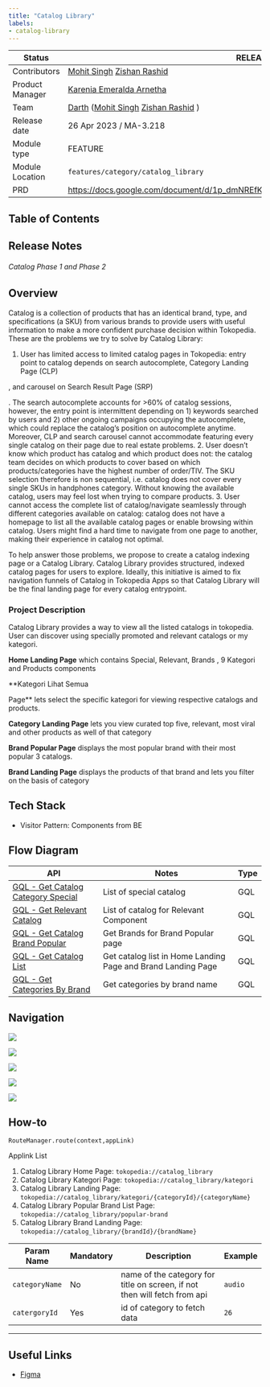 ```yaml
---
title: "Catalog Library"
labels:
- catalog-library
---
```



| **Status** |  <!--start status:GREEN-->RELEASE<!--end status--> |
| --- | --- |
| Contributors | [Mohit Singh](https://tokopedia.atlassian.net/wiki/people/5ff3fa2244065f013f9f1eb9?ref=confluence) [Zishan Rashid](https://tokopedia.atlassian.net/wiki/people/5c53e2323290dd17112962f7?ref=confluence)  |
| Product Manager | [Karenia Emeralda Arnetha](https://tokopedia.atlassian.net/wiki/people/6170b6eb3e3753006fa4d8e4?ref=confluence)  |
| Team | [Darth](https://tokopedia.atlassian.net/people/team/8c90de56-d4f1-45a7-9021-bd87c4ea9ce2) ([Mohit Singh](https://tokopedia.atlassian.net/wiki/people/5ff3fa2244065f013f9f1eb9?ref=confluence) [Zishan Rashid](https://tokopedia.atlassian.net/wiki/people/5c53e2323290dd17112962f7?ref=confluence) ) |
| Release date | 26 Apr 2023 / <!--start status:GREY-->MA-3.218<!--end status-->  |
| Module type<br/> | <!--start status:YELLOW-->FEATURE<!--end status-->  |
| Module Location | `features/category/catalog_library` |
| PRD | <https://docs.google.com/document/d/1p_dmNREfKvgzLZvuLy0ktITsf2bQOXlJk7Af6OPPVMw/edit>  |

## Table of Contents

<!--toc-->

## Release Notes

<!--start expand:26 Apr 2023 (MA-3.218)-->
###### *Catalog Phase 1 and Phase 2*
<!--end expand-->

## Overview

Catalog is a collection of products that has an identical brand, type, and specifications (a SKU) from various brands to provide users with useful information to make a more confident purchase decision within Tokopedia. These are the problems we try to solve by Catalog Library:

1. User has limited access to limited catalog pages in Tokopedia: entry point to catalog depends on search autocomplete, Category Landing Page (CLP)

, and carousel on Search Result Page (SRP)

. The search autocomplete accounts for >60% of catalog sessions, however, the entry point is intermittent depending on 1) keywords searched by users and 2) other ongoing campaigns occupying the autocomplete, which could replace the catalog’s position on autocomplete anytime. Moreover, CLP and search carousel cannot accommodate featuring every single catalog on their page due to real estate problems.
2. User doesn’t know which product has catalog and which product does not: the catalog team decides on which products to cover based on which products/categories have the highest number of order/TIV. The SKU selection therefore is non sequential, i.e. catalog does not cover every single SKUs in handphones category. Without knowing the available catalog, users may feel lost when trying to compare products.
3. User cannot access the complete list of catalog/navigate seamlessly through different categories available on catalog: catalog does not have a homepage to list all the available catalog pages or enable browsing within catalog. Users might find a hard time to navigate from one page to another, making their experience in catalog not optimal.

To help answer those problems, we propose to create a catalog indexing page or a Catalog Library. Catalog Library provides structured, indexed catalog pages for users to explore. Ideally, this initiative is aimed to fix navigation funnels of Catalog in Tokopedia Apps so that Catalog Library will be the final landing page for every catalog entrypoint. 

### Project Description

Catalog Library provides a way to view all the listed catalogs in tokopedia. User can discover using specially promoted and relevant catalogs or my kategori. 

**Home Landing Page** which contains Special, Relevant, Brands , 9 Kategori and Products components 

**Kategori Lihat Semua

 Page** lets select the specific kategori for viewing respective catalogs and products.

**Category Landing Page** lets you view curated top five, relevant, most viral and other products as well of that category

**Brand Popular Page** displays the most popular brand with their most popular 3 catalogs.

**Brand Landing Page** displays the products of that brand and lets you filter on the basis of category

## Tech Stack

- Visitor Pattern: Components from BE

## Flow Diagram



| **API** | **Notes** | **Type** |
| --- | --- | --- |
| [GQL - Get Catalog Category Special](/wiki/spaces/CT/pages/1965065065/GQL+-+Get+Catalog+Category+Special)  | List of special catalog  | GQL |
| [GQL - Get Relevant Catalog](/wiki/spaces/CT/pages/1964541654/GQL+-+Get+Relevant+Catalog)  | List of catalog for Relevant Component  | GQL |
| [GQL - Get Catalog Brand Popular](/wiki/spaces/CT/pages/1965228444/GQL+-+Get+Catalog+Brand+Popular)  | Get Brands for Brand Popular page | GQL |
| [GQL - Get Catalog List](/wiki/spaces/CT/pages/1964967507/GQL+-+Get+Catalog+List)  | Get catalog list in Home Landing Page and Brand Landing Page | GQL |
| [GQL - Get Categories By Brand](/wiki/spaces/CT/pages/2041940448/GQL+-+Get+Categories+By+Brand)  | Get categories by brand name | GQL |

## Navigation

![](https://docs-android.tokopedia.net/images/docs/catalog_library/Screenshot%202023-05-24%20at%208.39.12%20PM.png)

![](https://docs-android.tokopedia.net/images/docs/catalog_library/Screenshot%202023-05-24%20at%208.39.25%20PM.png)

![](https://docs-android.tokopedia.net/images/docs/catalog_library/Screenshot%202023-05-24%20at%208.39.39%20PM.png)

![](https://docs-android.tokopedia.net/images/docs/catalog_library/Screenshot%202023-05-24%20at%208.40.01%20PM.png)

![](https://docs-android.tokopedia.net/images/docs/catalog_library/Screenshot%202023-05-24%20at%208.42.21%20PM.png)

## How-to



```
RouteManager.route(context,appLink)
```

Applink List

1. Catalog Library Home Page: `tokopedia://catalog_library`
2. Catalog Library Kategori Page: `tokopedia://catalog_library/kategori`
3. Catalog Library Landing Page: `tokopedia://catalog_library/kategori/{categoryId}/{categoryName}`
4. Catalog Library Popular Brand List Page: `tokopedia://catalog_library/popular-brand`
5. Catalog Library Brand Landing Page: `tokopedia://catalog_library/{brandId}/{brandName}`



| **Param Name** | **Mandatory** | **Description** | **Example** |
| --- | --- | --- | --- |
| `categoryName` | No | name of the category for title on screen, if not then will fetch from api | `audio` |
| `catergoryId` | Yes | id of category to fetch data | `26` |



---

## Useful Links

- [Figma](https://www.figma.com/file/L6EpcZx8yOw6hPr0z1s9Fc/%5BCatalog%5D-Catalog-Library?node-id=264%3A25708)

